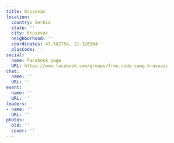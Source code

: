 ```yaml
---
title: Krusevac
location:
  country: Serbia
  state: ''
  city: Krusevac
  neighborhood: ''
  coordinates: 43.582754, 21.326304
  plusCode: ''
social:
  name: Facebook page
  URL: https://www.facebook.com/groups/free.code.camp.krusevac
chat:
  name: ''
  URL: ''
event:
  name: ''
  URL: ''
leaders:
- name: ''
  URL: ''
photos:
  old: ''
  cover: ''
---
```

